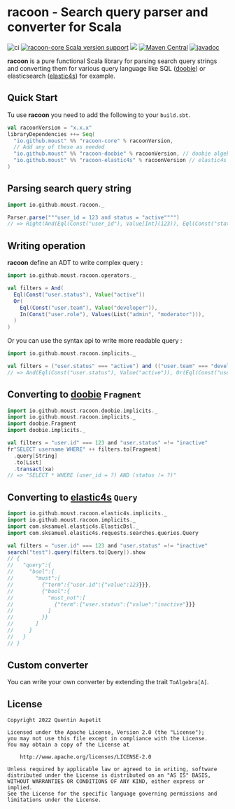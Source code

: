 racoon - Search query parser and converter for Scala
=========

![ci](https://github.com/moust/racoon/actions/workflows/ci.yml/badge.svg)
[![racoon-core Scala version support](https://index.scala-lang.org/moust/racoon/racoon-core/latest-by-scala-version.svg)](https://index.scala-lang.org/moust/racoon/racoon-core)
[<img src="https://img.shields.io/nexus/s/https/oss.sonatype.org/io.github.moust.racoon/racoon-core_2.13.svg?label=latest%20snapshot&style=plastic"/>](https://oss.sonatype.org/content/repositories/snapshots/com/moust/racoon/)
[![Maven Central](https://img.shields.io/maven-central/v/io.github.moust/racoon-core_2.12.svg)](https://maven-badges.herokuapp.com/maven-central/io.github.moust/racoon-core_2.12)
[![javadoc](https://javadoc.io/badge2/io.github.moust/racoon-core_2.12/javadoc.svg)](https://javadoc.io/doc/io.github.moust/racoon-core_2.12)

**racoon** is a pure functional Scala library for parsing search query strings and converting them for various query language like SQL ([doobie](https://github.com/tpolecat/doobie)) or elasticsearch ([elastic4s](https://github.com/sksamuel/elastic4s)) for example. 

## Quick Start

Tu use **racoon** you need to add the following to your `build.sbt`.

```scala
val racoonVersion = "x.x.x"
libraryDependencies ++= Seq(
  "io.github.moust" %% "racoon-core" % racoonVersion,
  // Add any of these as needed
  "io.github.moust" %% "racoon-doobie" % racoonVersion, // doobie algebra
  "io.github.moust" %% "racoon-elastic4s" % racoonVersion // elastic4s algebra
)
```

## Parsing search query string

```scala
import io.github.moust.racoon._

Parser.parse("""user_id = 123 and status = "active"""")
// => Right(And(Eql(Const("user_id"), Value[Int](123)), Eql(Const("status"), Value[String]("active")))
```

## Writing operation

**racoon** define an ADT to write complex query :

```scala
import io.github.moust.racoon.operators._

val filters = And(
  Eql(Const("user.status"), Value("active"))
  Or(
    Eql(Const("user.team"), Value("developer")),
    In(Const("user.role"), Values(List("admin", "moderator"))),
  )
)
```

Or you can use the syntax api to write more readable query :

```scala
import io.github.moust.racoon.implicits._

val filters = ("user.status" === "active") and (("user.team" === "developer") or ("user.role" in List("admin", "moderator")))
// => And(Eql(Const("user.status"), Value("active")), Or(Eql(Const("user.team"), Value("developer")), In(Const("user.role"), Values(List("admin", "moderator")))))
```

## Converting to [doobie](https://github.com/tpolecat/doobie) `Fragment`

```scala
import io.github.moust.racoon.doobie.implicits._
import io.github.moust.racoon.implicits._
import doobie.Fragment
import doobie.implicits._

val filters = "user.id" === 123 and "user.status" =!= "inactive"
fr"SELECT username WHERE" ++ filters.to[Fragment]
  .query[String]
  .to[List]
  .transact(xa)
// => "SELECT * WHERE (user_id = ?) AND (status != ?)"
```

## Converting to [elastic4s](https://github.com/sksamuel/elastic4s) `Query`
```scala
import io.github.moust.racoon.elastic4s.implicits._
import io.github.moust.racoon.implicits._
import com.sksamuel.elastic4s.ElasticDsl._
import com.sksamuel.elastic4s.requests.searches.queries.Query

val filters = "user.id" === 123 and "user.status" =!= "inactive"
search("test").query(filters.to[Query]).show
// {
//   "query":{
//     "bool":{
//       "must":[
//         {"term":{"user.id":{"value":123}}},
//         {"bool":{
//           "must_not":[
//             {"term":{"user.status":{"value":"inactive"}}}
//           ]
//         }}
//       ]
//     }
//   }
// }
```

## Custom converter

You can write your own converter by extending the trait `ToAlgebra[A]`.

## License

```
Copyright 2022 Quentin Aupetit

Licensed under the Apache License, Version 2.0 (the "License");
you may not use this file except in compliance with the License.
You may obtain a copy of the License at

    http://www.apache.org/licenses/LICENSE-2.0

Unless required by applicable law or agreed to in writing, software
distributed under the License is distributed on an "AS IS" BASIS,
WITHOUT WARRANTIES OR CONDITIONS OF ANY KIND, either express or implied.
See the License for the specific language governing permissions and
limitations under the License.

```